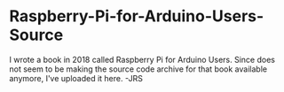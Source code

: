# Raspberry-Pi-for-Arduino-Users-Source

I wrote a book in 2018 called Raspberry Pi for Arduino Users. Since does not seem to be making the source code archive for that book available anymore, I've uploaded it here.
-JRS
